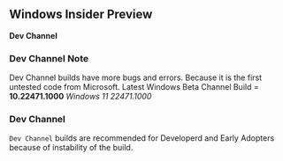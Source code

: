 ## Windows Insider Preview
**Dev Channel**

### Dev Channel Note
Dev Channel builds have more bugs and errors. Because it is the first untested code from Microsoft.
Latest Windows Beta Channel Build = **10.22471.1000** *Windows 11 22471.1000*

### Dev Channel
`Dev Channel` builds are recommended for Developerd and Early Adopters because of instability of the build.